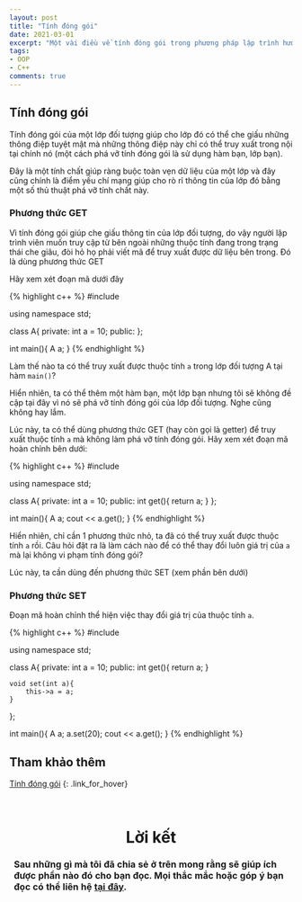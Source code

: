```yaml
---
layout: post
title: "Tính đóng gói"
date: 2021-03-01
excerpt: "Một vài điều về tính đóng gói trong phương pháp lập trình hướng đối tượng được thể hiện ở ngôn ngữ lập trình C++"
tags:
- OOP
- C++
comments: true
---
```


## Tính đóng gói

Tính đóng gói của một lớp đối tượng giúp cho lớp đó có thể che giấu những thông điệp tuyệt mật mà những thông điệp này chỉ có thể truy xuất trong nội tại chính nó (một cách phá vỡ tính đóng gói là sử dụng hàm bạn, lớp bạn).

Đây là một tính chất giúp ràng buộc toàn vẹn dữ liệu của một lớp và đây cũng chính là điểm yếu chí mạng giúp cho rò rỉ thông tin của lớp đó bằng một số thủ thuật phá vỡ tính chất này.

### Phương thức GET

Vì tính đóng gói giúp che giấu thông tin của lớp đối tượng, do vậy người lập trình viên muốn truy cập từ bên ngoài những thuộc tính đang trong trạng thái che giâu, đòi hỏ họ phải viết mã để truy xuất được dữ liệu bên trong. Đó là dùng phương thức GET

Hãy xem xét đoạn mã dưới đây

{% highlight c++ %}
#include<iostream>

using namespace std;

class A{
private:
    int a = 10;
public:
};

int main(){
    A a;
}
{% endhighlight %}

Làm thế nào ta có thể truy xuất được thuộc tính `a` trong lớp đối tượng A tại hàm `main()`?

Hiển nhiên, ta có thể thêm một hàm bạn, một lớp bạn nhưng tôi sẽ không đề cập tại đây vì nó sẽ phá vỡ tính đóng gói của lớp đối tượng. Nghe cũng không hay lắm.

Lúc này, ta có thể dùng phương thức GET (hay còn gọi là getter) để truy xuất thuộc tính `a` mà không làm phá vỡ tính đóng gói. Hãy xem xét đoạn mã hoàn chỉnh bên dưới:


{% highlight c++ %}
#include<iostream>

using namespace std;

class A{
private:
    int a = 10;
public:
    int get(){
        return a;
    }
};

int main(){
    A a;
    cout << a.get();
}
{% endhighlight %}

Hiển nhiên, chỉ cần 1 phương thức nhỏ, ta đã có thể truy xuất được thuộc tính `a` rồi. Câu hỏi đặt ra là làm cách nào để có thể thay đổi luôn giá trị của `a` mà lại không vi phạm tính đóng gói?

Lúc này, ta cần dùng đến phương thức SET (xem phần bên dưới)

### Phương thức SET

Đoạn mã hoàn chỉnh thể hiện việc thay đổi giá trị của thuộc tính `a`.

{% highlight c++ %}
#include<iostream>

using namespace std;

class A{
private:
    int a = 10;
public:
    int get(){
        return a;
    }

    void set(int a){
        this->a = a;
    }
};

int main(){
    A a;
    a.set(20);
    cout << a.get();
}
{% endhighlight %}

## Tham khảo thêm

[Tính đóng gói](https://en.wikipedia.org/wiki/Encapsulation_(computer_programming))
{: .link_for_hover}

<br>
<h1 align="center">
  Lời kết
</h1> 

<table>
  <thead>
    <tr>
<td style = "font-weight: bold">Sau những gì mà tôi đã chia sẻ ở trên mong rằng sẽ giúp ích được phần nào đó cho bạn đọc. Mọi thắc mắc hoặc góp ý bạn đọc có thể liên hệ <a class = "link_for_hover" href="https://hieuhdh.github.io/deuteri/">tại đây</a>.</td>
    </tr>
  </thead>
</table>